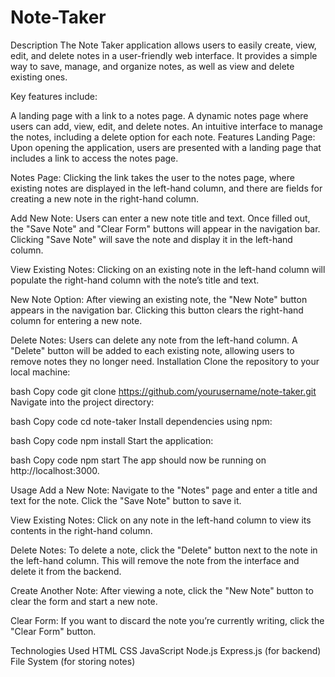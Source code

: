 # Note-Taker
Description
The Note Taker application allows users to easily create, view, edit, and delete notes in a user-friendly web interface. It provides a simple way to save, manage, and organize notes, as well as view and delete existing ones.

Key features include:

A landing page with a link to a notes page.
A dynamic notes page where users can add, view, edit, and delete notes.
An intuitive interface to manage the notes, including a delete option for each note.
Features
Landing Page: Upon opening the application, users are presented with a landing page that includes a link to access the notes page.

Notes Page: Clicking the link takes the user to the notes page, where existing notes are displayed in the left-hand column, and there are fields for creating a new note in the right-hand column.

Add New Note: Users can enter a new note title and text. Once filled out, the "Save Note" and "Clear Form" buttons will appear in the navigation bar. Clicking "Save Note" will save the note and display it in the left-hand column.

View Existing Notes: Clicking on an existing note in the left-hand column will populate the right-hand column with the note’s title and text.

New Note Option: After viewing an existing note, the "New Note" button appears in the navigation bar. Clicking this button clears the right-hand column for entering a new note.

Delete Notes: Users can delete any note from the left-hand column. A "Delete" button will be added to each existing note, allowing users to remove notes they no longer need.
Installation
Clone the repository to your local machine:

bash
Copy code
git clone https://github.com/yourusername/note-taker.git
Navigate into the project directory:

bash
Copy code
cd note-taker
Install dependencies using npm:

bash
Copy code
npm install
Start the application:

bash
Copy code
npm start
The app should now be running on http://localhost:3000.

Usage
Add a New Note: Navigate to the "Notes" page and enter a title and text for the note. Click the "Save Note" button to save it.

View Existing Notes: Click on any note in the left-hand column to view its contents in the right-hand column.

Delete Notes: To delete a note, click the "Delete" button next to the note in the left-hand column. This will remove the note from the interface and delete it from the backend.

Create Another Note: After viewing a note, click the "New Note" button to clear the form and start a new note.

Clear Form: If you want to discard the note you’re currently writing, click the "Clear Form" button.

Technologies Used
HTML
CSS
JavaScript
Node.js
Express.js (for backend)
File System (for storing notes)

